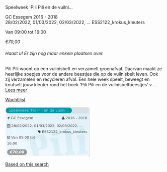 Speelweek 'Pili Pili en de vuilni...

GC Essegem 2016 - 2018  
28/02/2022, 01/03/2022, 02/03/2022, ... ESS2122\_krokus\_kleuters  

Van 09:00 tot 16:00

*€70,00*

  

###### *Haast u! Er zijn nog maar enkele plaatsen over.*

  

Pili Pili woont op een vuilnisbelt en verzamelt groenafval. Daarvan maakt ze heerlijke soepjes voor de andere beestjes die op de vuilnisbelt leven. Ook zij verzamelen en recycleren afval. Een hele week speelt, beweegt en knutselt jouw kleuter rond het boek ‘Pili Pili en de vuilnisbeltbeestjes’ v ...  
[Lees meer](https://tickets.vgc.be/activity/subscribe/ESS2122_krokus_kleuters)

[Wachtlijst](https://tickets.vgc.be/activity/subscribe/ESS2122_krokus_kleuters)

![](70564.png)

[Based on this search](https://tickets.vgc.be/activity/index?&vrijeplaatsen=1&Age%5B%5D=3%2C5&entity=109)